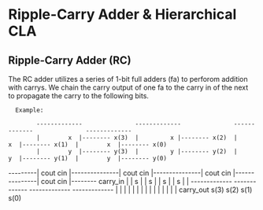 # Ripple-Carry Adder & Hierarchical CLA

## Ripple-Carry Adder (RC)

The RC adder utilizes a series of 1-bit full adders (fa) to perforom addition with carrys. 
We chain the carry output of one fa to the carry in of the next to propagate the carry to the following bits.

      Example:
      
            -------------               -------------               -------------               -------------         
            |        x  |-------- x(3)  |         x |-------- x(2)  |        x  |-------- x(1)  |        x  |-------- x(0)
            |        y  |-------- y(3)  |         y |-------- y(2)  |        y  |-------- y(1)  |        y  |-------- y(0)
   ---------| cout  cin |---------------| cout  cin |---------------| cout  cin |---------------| cout  cin |-------- carry_in
   |        |    s      |               |    s      |               |    s      |               |    s      |
   |        -------------               -------------               -------------               -------------
   |             |                           |                           |                           |
   |             |                           |                           |                           |
   |             |                           |                           |                           |
carry_out       s(3)                        s(2)                        s(1)                        s(0)

